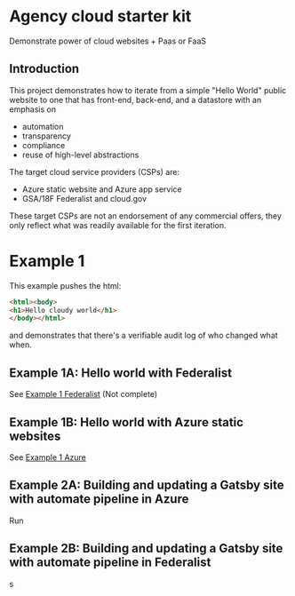# Agency cloud starter kit

Demonstrate power of cloud websites + Paas or FaaS

## Introduction

This project demonstrates how to iterate from a simple "Hello World" public website to one that has front-end, back-end, and a datastore with an emphasis on
* automation
* transparency
* compliance
* reuse of high-level abstractions

The target cloud service providers (CSPs) are:

* Azure static website and Azure app service
* GSA/18F Federalist and cloud.gov

These target CSPs are not an endorsement of any commercial offers, they only reflect what was readily available for the first iteration.

# Example 1

This example pushes the html: 

``` html
<html><body>
<h1>Hello cloudy world</h1>
</body></html>
```

and demonstrates that there's a verifiable audit log of who changed what when.

## Example 1A: Hello world with Federalist

See [Example 1 Federalist](./example1-federalist.md) (Not complete)

## Example 1B: Hello world with Azure static websites

See [Example 1 Azure](./example1-azure.md)

## Example 2A: Building and updating a Gatsby site with automate pipeline in Azure

Run 


## Example 2B: Building and updating a Gatsby site with automate pipeline in Federalist

s

